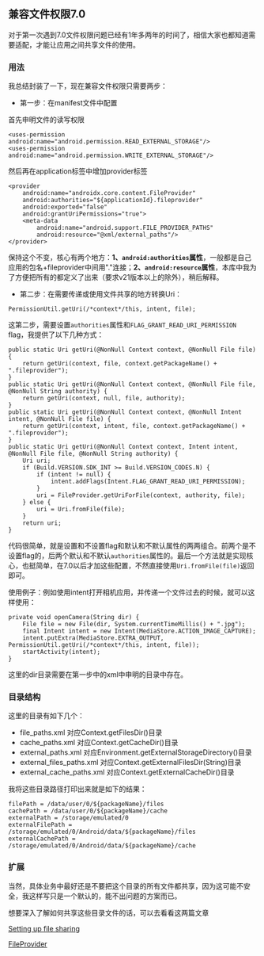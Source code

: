 ## 兼容文件权限7.0

对于第一次遇到7.0文件权限问题已经有1年多两年的时间了，相信大家也都知道需要适配，才能让应用之间共享文件的使用。

### 用法

我总结封装了一下，现在兼容文件权限只需要两步：

* 第一步：在manifest文件中配置

首先申明文件的读写权限

```
<uses-permission android:name="android.permission.READ_EXTERNAL_STORAGE"/>
<uses-permission android:name="android.permission.WRITE_EXTERNAL_STORAGE"/>
```

然后再在application标签中增加provider标签
	
```
<provider
    android:name="androidx.core.content.FileProvider"
    android:authorities="${applicationId}.fileprovider"
    android:exported="false"
    android:grantUriPermissions="true">
    <meta-data
        android:name="android.support.FILE_PROVIDER_PATHS"
        android:resource="@xml/external_paths"/>
</provider>
```

保持这个不变，核心有两个地方：**1、`android:authorities`属性**，一般都是自己应用的包名+fileprovider中间用"."连接；**2、`android:resource`属性**，本库中我为了方便把所有的都定义了出来（要求v21版本以上的除外），稍后解释。

* 第二步：在需要传递或使用文件共享的地方转换Uri：

```
PermissionUtil.getUri(/*context*/this, intent, file);
```

这第二步，需要设置`authorities`属性和`FLAG_GRANT_READ_URI_PERMISSION` flag，我提供了以下几种方式：

```
public static Uri getUri(@NonNull Context context, @NonNull File file) {
    return getUri(context, file, context.getPackageName() + ".fileprovider");
}
public static Uri getUri(@NonNull Context context, @NonNull File file, @NonNull String authority) {
    return getUri(context, null, file, authority);
}
public static Uri getUri(@NonNull Context context, @NonNull Intent intent, @NonNull File file) {
    return getUri(context, intent, file, context.getPackageName() + ".fileprovider");
}
public static Uri getUri(@NonNull Context context, Intent intent, @NonNull File file, @NonNull String authority) {
    Uri uri;
    if (Build.VERSION.SDK_INT >= Build.VERSION_CODES.N) {
        if (intent != null) {
            intent.addFlags(Intent.FLAG_GRANT_READ_URI_PERMISSION);
        }
        uri = FileProvider.getUriForFile(context, authority, file);
    } else {
        uri = Uri.fromFile(file);
    }
    return uri;
}
```

代码很简单，就是设置和不设置flag和默认和不默认属性的两两组合。前两个是不设置flag的，后两个默认和不默认`authorities`属性的。最后一个方法就是实现核心，也挺简单，在7.0以后才加这些配置，不然直接使用`Uri.fromFile(file)`返回即可。

使用例子：例如使用intent打开相机应用，并传递一个文件过去的时候，就可以这样使用：

```
private void openCamera(String dir) {
    File file = new File(dir, System.currentTimeMillis() + ".jpg");
    final Intent intent = new Intent(MediaStore.ACTION_IMAGE_CAPTURE);
    intent.putExtra(MediaStore.EXTRA_OUTPUT, PermissionUtil.getUri(/*context*/this, intent, file));
    startActivity(intent);
}
```

这里的dir目录需要在第一步中的xml中申明的目录中存在。

### 目录结构

这里的目录有如下几个：

* file_paths.xml 对应Context.getFilesDir()目录
* cache_paths.xml 对应Context.getCacheDir()目录
* external_paths.xml 对应Environment.getExternalStorageDirectory()目录
* external_files_paths.xml 对应Context.getExternalFilesDir(String)目录
* external_cache_paths.xml 对应Context.getExternalCacheDir()目录

我将这些目录路径打印出来就是如下的结果：

```
filePath = /data/user/0/${packageName}/files
cachePath = /data/user/0/${packageName}/cache
externalPath = /storage/emulated/0
externalFilePath = /storage/emulated/0/Android/data/${packageName}/files
externalCachePath = /storage/emulated/0/Android/data/${packageName}/cache
```

### 扩展

当然，具体业务中最好还是不要把这个目录的所有文件都共享，因为这可能不安全，我这样写只是一个默认的，能不出问题的方案而已。

想要深入了解如何共享这些目录文件的话，可以去看看这两篇文章

[Setting up file sharing](https://developer.android.google.cn/training/secure-file-sharing/setup-sharing)

[FileProvider](https://developer.android.google.cn/reference/android/support/v4/content/FileProvider)
	
	

	

